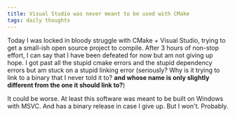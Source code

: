```yaml
---
title: Visual Studio was never meant to be used with CMake
tags: daily thoughts
---
```


Today I was locked in bloody struggle with CMake + Visual Studio, trying to get a small-ish open source project to compile. After 3 hours of non-stop effort, I can say that I have been defeated for now but am not giving up hope. I got past all the stupid cmake errors and the stupid dependency errors but am stuck on a stupid linking error (seriously? Why is it trying to link to a binary that I never told it to? **and whose name is only slightly different from the one it should link to?**)

It could be worse. At least this software was meant to be built on Windows with MSVC. And has a binary release in case I give up. But I won't. Probably.
